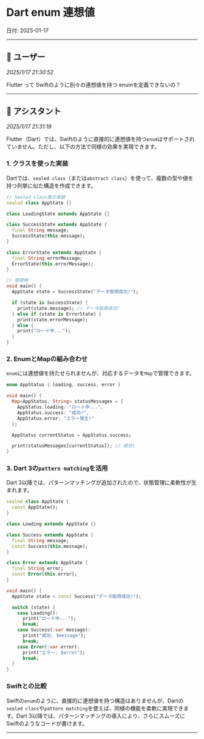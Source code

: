 # Dart enum 連想値

日付: 2025-01-17

---

## 👤 ユーザー
*2025/1/17 21:30:52*

Flutter って Swiftのように別々の連想値を持つ enumを定義できないの？

---

## 🤖 アシスタント
*2025/1/17 21:31:19*

Flutter（Dart）では、Swiftのように直接的に連想値を持つ`enum`はサポートされていません。ただし、以下の方法で同様の効果を実現できます。

### 1. クラスを使った実装
Dartでは、`sealed class`（または`abstract class`）を使って、複数の型や値を持つ列挙に似た構造を作成できます。

```dart
// Sealed class風の実装
sealed class AppState {}

class LoadingState extends AppState {}

class SuccessState extends AppState {
  final String message;
  SuccessState(this.message);
}

class ErrorState extends AppState {
  final String errorMessage;
  ErrorState(this.errorMessage);
}

// 使用例
void main() {
  AppState state = SuccessState("データ取得成功!");

  if (state is SuccessState) {
    print(state.message); // データ取得成功!
  } else if (state is ErrorState) {
    print(state.errorMessage);
  } else {
    print("ロード中...");
  }
}
```

### 2. EnumとMapの組み合わせ
`enum`には連想値を持たせられませんが、対応するデータを`Map`で管理できます。

```dart
enum AppStatus { loading, success, error }

void main() {
  Map<AppStatus, String> statusMessages = {
    AppStatus.loading: "ロード中...",
    AppStatus.success: "成功!",
    AppStatus.error: "エラー発生!"
  };

  AppStatus currentStatus = AppStatus.success;

  print(statusMessages[currentStatus]); // 成功!
}
```

### 3. Dart 3の`pattern matching`を活用
Dart 3以降では、パターンマッチングが追加されたので、状態管理に柔軟性が生まれます。

```dart
sealed class AppState {
  const AppState();
}

class Loading extends AppState {}

class Success extends AppState {
  final String message;
  const Success(this.message);
}

class Error extends AppState {
  final String error;
  const Error(this.error);
}

void main() {
  AppState state = const Success("データ取得成功!");

  switch (state) {
    case Loading():
      print("ロード中...");
      break;
    case Success(:var message):
      print("成功: $message");
      break;
    case Error(:var error):
      print("エラー: $error");
      break;
  }
}
```

### Swiftとの比較
Swiftの`enum`のように、直接的に連想値を持つ構造はありませんが、Dartの`sealed class`や`pattern matching`を使えば、同様の機能を柔軟に実現できます。Dart 3以降では、パターンマッチングの導入により、さらにスムーズにSwiftのようなコードが書けます。

---
